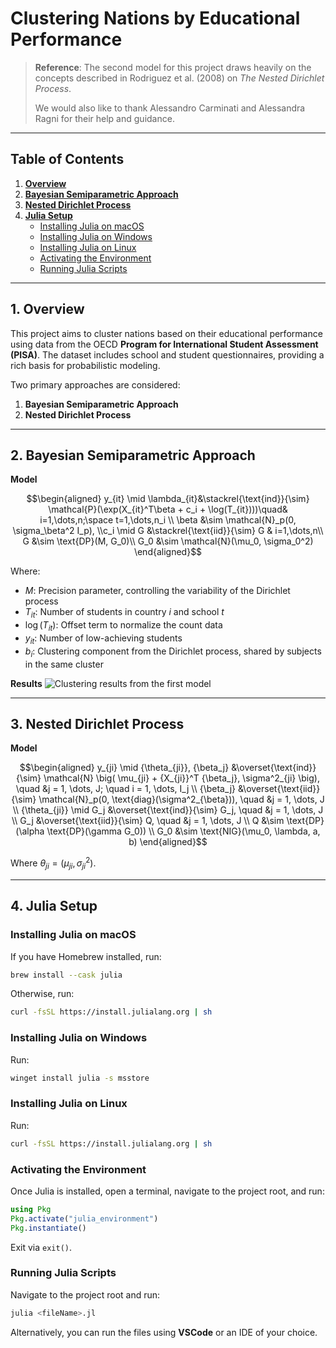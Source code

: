 # Clustering Nations by Educational Performance  

> **Reference**: The second model for this project draws heavily on the concepts described in Rodriguez et al. (2008) on _The Nested Dirichlet Process_.
>
> We would also like to thank Alessandro Carminati and Alessandra Ragni for their help and guidance.
---

## Table of Contents  

1. [**Overview**](#1-overview)  
2. [**Bayesian Semiparametric Approach**](#2-bayesian-semiparametric-approach)  
3. [**Nested Dirichlet Process**](#3-nested-dirichlet-process)  
4. [**Julia Setup**](#4-julia-setup)  
    - [Installing Julia on macOS](#installing-julia-on-macos)  
    - [Installing Julia on Windows](#installing-julia-on-windows)  
    - [Installing Julia on Linux](#installing-julia-on-linux)  
    - [Activating the Environment](#activating-the-environment)  
    - [Running Julia Scripts](#running-julia-scripts)  

---

## 1. Overview  

This project aims to cluster nations based on their educational performance using data from the OECD **Program for International Student Assessment (PISA)**. The dataset includes school and student questionnaires, providing a rich basis for probabilistic modeling.  

Two primary approaches are considered:  

1. **Bayesian Semiparametric Approach**
2. **Nested Dirichlet Process** 

---

## 2. Bayesian Semiparametric Approach  

**Model**  
```math
\begin{aligned}
y_{it} \mid \lambda_{it}&\stackrel{\text{ind}}{\sim} \mathcal{P}(\exp(X_{it}^T\beta + c_i + \log(T_{it})))\quad& i=1,\dots,n;\space t=1,\dots,n_i \\
\beta &\sim \mathcal{N}_p(0, \sigma_\beta^2 I_p), \\c_i \mid G &\stackrel{\text{iid}}{\sim} G & i=1,\dots,n\\
G &\sim \text{DP}(M, G_0)\\
G_0 &\sim \mathcal{N}(\mu_0, \sigma_0^2)
\end{aligned}
```
Where:  
- $M$: Precision parameter, controlling the variability of the Dirichlet process  
- $T_{it}$: Number of students in country *i* and school *t*  
- $\log(T_{it})$: Offset term to normalize the count data  
- $y_{it}$: Number of low-achieving students  
- $b_i$: Clustering component from the Dirichlet process, shared by subjects in the same cluster

**Results**
![Clustering results from the first model](semi_parametric_approach/map.png)


---

## 3. Nested Dirichlet Process  

**Model**  
```math
\begin{aligned}
    y_{ji} \mid {\theta_{ji}}, {\beta_j} &\overset{\text{ind}}{\sim} \mathcal{N} \big( \mu_{ji} + {X_{ji}}^T {\beta_j}, \sigma^2_{ji} \big), \quad &j = 1, \dots, J; \quad i = 1, \dots, I_j \\
    {\beta_j} &\overset{\text{iid}}{\sim} \mathcal{N}_p(0, \text{diag}(\sigma^2_{\beta})), \quad &j = 1, \dots, J \\
    {\theta_{ji}} \mid G_j &\overset{\text{ind}}{\sim} G_j, \quad &j = 1, \dots, J \\
    G_j &\overset{\text{iid}}{\sim} Q, \quad &j = 1, \dots, J \\
    Q &\sim \text{DP}(\alpha \text{DP}(\gamma G_0)) \\
    G_0 &\sim \text{NIG}(\mu_0, \lambda, a, b)
\end{aligned}
```
Where ${\theta_{ji}} = (\mu_{ji}, \sigma^2_{ji})$.

---

## 4. Julia Setup  

### Installing Julia on macOS  

If you have Homebrew installed, run:  
```bash
brew install --cask julia
```
Otherwise, run:  
```bash
curl -fsSL https://install.julialang.org | sh
```

### Installing Julia on Windows  

Run:  
```bash
winget install julia -s msstore
```

### Installing Julia on Linux  

Run:  
```bash
curl -fsSL https://install.julialang.org | sh
```

### Activating the Environment  

Once Julia is installed, open a terminal, navigate to the project root, and run:  
```julia
using Pkg
Pkg.activate("julia_environment")
Pkg.instantiate()
```
Exit via `exit()`.  

### Running Julia Scripts  

Navigate to the project root and run:  
```bash
julia <fileName>.jl
```
Alternatively, you can run the files using **VSCode** or an IDE of your choice.  
